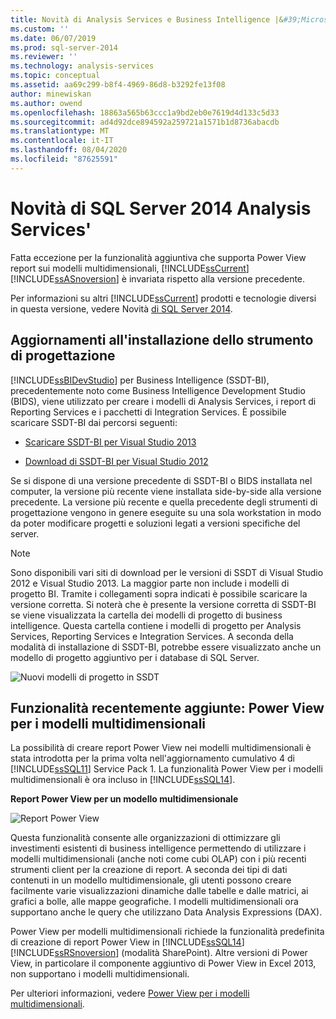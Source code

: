 ```yaml
---
title: Novità di Analysis Services e Business Intelligence |&#39;Microsoft Docs
ms.custom: ''
ms.date: 06/07/2019
ms.prod: sql-server-2014
ms.reviewer: ''
ms.technology: analysis-services
ms.topic: conceptual
ms.assetid: aa69c299-b8f4-4969-86d8-b3292fe13f08
author: minewiskan
ms.author: owend
ms.openlocfilehash: 18863a565b63ccc1a9bd2eb0e7619d4d133c5d33
ms.sourcegitcommit: ad4d92dce894592a259721a1571b1d8736abacdb
ms.translationtype: MT
ms.contentlocale: it-IT
ms.lasthandoff: 08/04/2020
ms.locfileid: "87625591"
---
```

# <a name="what39s-new-in-sql-server-2014-analysis-services"></a>Novità di SQL Server 2014 Analysis Services&#39;
  Fatta eccezione per la funzionalità aggiuntiva che supporta Power View report sui modelli multidimensionali, [!INCLUDE[ssCurrent](../includes/sscurrent-md.md)] [!INCLUDE[ssASnoversion](../includes/ssasnoversion-md.md)] è invariata rispetto alla versione precedente.

 Per informazioni su altri [!INCLUDE[ssCurrent](../includes/sscurrent-md.md)] prodotti e tecnologie diversi in questa versione, vedere Novità [di SQL Server 2014](../sql-server/what-s-new-in-sql-server-2016.md).

## <a name="updates-to-design-tool-installation"></a>Aggiornamenti all'installazione dello strumento di progettazione
 [!INCLUDE[ssBIDevStudio](../includes/ssbidevstudio-md.md)] per Business Intelligence (SSDT-BI), precedentemente noto come Business Intelligence Development Studio (BIDS), viene utilizzato per creare i modelli di Analysis Services, i report di Reporting Services e i pacchetti di Integration Services. È possibile scaricare SSDT-BI dai percorsi seguenti:

-   [Scaricare SSDT-BI per Visual Studio 2013](https://go.microsoft.com/fwlink/p/?LinkId=396526)

-   [Download di SSDT-BI per Visual Studio 2012](https://go.microsoft.com/fwlink/p/?LinkID=273673)

 Se si dispone di una versione precedente di SSDT-BI o BIDS installata nel computer, la versione più recente viene installata side-by-side alla versione precedente. La versione più recente e quella precedente degli strumenti di progettazione vengono in genere eseguite su una sola workstation in modo da poter modificare progetti e soluzioni legati a versioni specifiche del server.

> [!NOTE]
>  Sono disponibili vari siti di download per le versioni di SSDT di Visual Studio 2012 e Visual Studio 2013. La maggior parte non include i modelli di progetto BI. Tramite i collegamenti sopra indicati è possibile scaricare la versione corretta. Si noterà che è presente la versione corretta di SSDT-BI se viene visualizzata la cartella dei modelli di progetto di business intelligence. Questa cartella contiene i modelli di progetto per Analysis Services, Reporting Services e Integration Services. A seconda della modalità di installazione di SSDT-BI, potrebbe essere visualizzato anche un modello di progetto aggiuntivo per i database di SQL Server.

 ![Nuovi modelli di progetto in SSDT](media/ssdt-biprojects.png "Nuovi modelli di progetto in SSDT")

## <a name="features-recently-added-power-view-for-multidimensional-models"></a>Funzionalità recentemente aggiunte: Power View per i modelli multidimensionali
 La possibilità di creare report Power View nei modelli multidimensionali è stata introdotta per la prima volta nell'aggiornamento cumulativo 4 di [!INCLUDE[ssSQL11](../includes/sssql11-md.md)] Service Pack 1. La funzionalità Power View per i modelli multidimensionali è ora incluso in [!INCLUDE[ssSQL14](../includes/sssql14-md.md)].

 **Report Power View per un modello multidimensionale**

 ![Report Power View](media/powerviewreport-wn.gif "Report Power View")

 Questa funzionalità consente alle organizzazioni di ottimizzare gli investimenti esistenti di business intelligence permettendo di utilizzare i modelli multidimensionali (anche noti come cubi OLAP) con i più recenti strumenti client per la creazione di report. A seconda dei tipi di dati contenuti in un modello multidimensionale, gli utenti possono creare facilmente varie visualizzazioni dinamiche dalle tabelle e dalle matrici, ai grafici a bolle, alle mappe geografiche. I modelli multidimensionali ora supportano anche le query che utilizzano Data Analysis Expressions (DAX).

 Power View per modelli multidimensionali richiede la funzionalità predefinita di creazione di report Power View in [!INCLUDE[ssSQL14](../includes/sssql14-md.md)][!INCLUDE[ssRSnoversion](../includes/ssrsnoversion-md.md)] (modalità SharePoint). Altre versioni di Power View, in particolare il componente aggiuntivo di Power View in Excel 2013, non supportano i modelli multidimensionali.

 Per ulteriori informazioni, vedere [Power View per i modelli multidimensionali](https://msdn.microsoft.com/library/dn140246.aspx).


